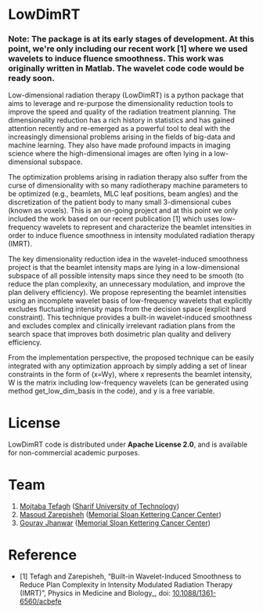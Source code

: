 # LowDimRT

### Note: The package is at its early stages of development. At this point, we're only including our recent work [1] where we used wavelets to induce fluence smoothness. This work was originally written in Matlab. The wavelet code code would be ready soon. 

Low-dimensional radiation therapy (LowDimRT) is a python package that aims to leverage and re-purpose the dimensionality reduction tools to improve the speed and quality of the radiation treatment planning. The dimensionality reduction has a rich history in statistics and has gained attention recently and re-emerged as a powerful tool to deal with the increasingly dimensional problems arising in the fields of big-data and machine learning. They also have made profound impacts in imaging science where the high-dimensional images are often lying in a low-dimensional subspace. 

The optimization problems arising in radiation therapy also suffer from the curse of dimensionality with so many radiotherapy machine parameters to be optimized (e.g., beamlets, MLC leaf positions, beam angles) and the discretization of the patient body to many small 3-dimensional cubes (known as voxels). This is an on-going project and at this point we only  included the work based on our recent publication [1] which uses low-frequency wavelets to represent and characterize the beamlet intensities in order to induce fluence smoothness in intensity modulated radiation therapy (IMRT).  

The key dimensionality reduction idea in the wavelet-induced smoothness project is that the beamlet intensity maps are lying in a low-dimensional subspace of all possible intensity maps since they  need to be smooth (to reduce the plan complexity, an unnecessary modulation,  and improve the plan delivery efficiency). We propose representing the beamlet intensities using an incomplete wavelet basis of low-frequency wavelets that explicitly excludes fluctuating intensity maps from the decision space (explicit hard constraint). This technique provides a built-in wavelet-induced smoothness and excludes complex and clinically irrelevant radiation plans
from the search space that improves both dosimetric plan quality and delivery efficiency. 

From the implementation perspective, the proposed technique can be easily integrated with any optimization approach by simply adding a set of linear constraints in the form of (x=Wy), where x represents the beamlet intensity, W is the matrix including low-frequency wavelets (can be generated using method get_low_dim_basis in the code), and y is a free variable.

# License
LowDimRT code is distributed under **Apache License 2.0**, and is available for non-commercial academic purposes.

# Team
1. [Mojtaba Tefagh](https://mtefagh.github.io/) ([Sharif University of Technology](https://en.sharif.edu/))
2. [Masoud Zarepisheh](https://masoudzp.github.io/) ([Memorial Sloan Kettering Cancer Center](https://www.mskcc.org/))
3. [Gourav Jhanwar](https://github.com/gourav3017) ([Memorial Sloan Kettering Cancer Center](https://www.mskcc.org/))

# Reference 
* [1] Tefagh and Zarepisheh, “Built-in Wavelet-Induced Smoothness to Reduce Plan Complexity in Intensity Modulated Radiation Therapy (IMRT)”, Physics in Medicine and Biology_, doi: [10.1088/1361-6560/acbefe](https://doi.org/10.1088/1361-6560/acbefe)
